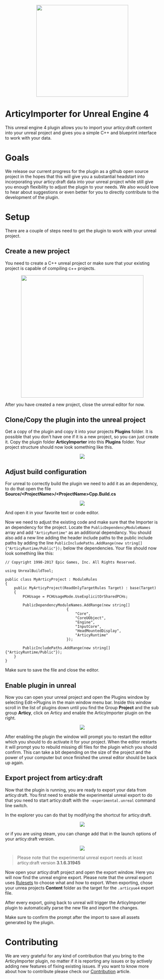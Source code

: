 <p align="center">
  <img height="300" src="https://www.nevigo.com/articy-importer/unity/media/ad_Importer_Large.png">
</p>

# ArticyImporter for Unreal Engine 4

This unreal engine 4 plugin allows you to import your articy:draft content into your unreal project and gives you a simple C++ and blueprint interface to work with your data.

# Goals

We release our current progress for the plugin as a github open source project in the hopes that this will give you a substantial headstart into incorporating your articy:draft data into your unreal project while still give you enough flexibility to adjust the plugin to your needs. 
We also would love to hear about suggestions or even better for you to directly contribute to the development of the plugin.

# Setup

There are a couple of steps need to get the plugin to work with your unreal project.

## Create a new project

You need to create a C++ unreal project or make sure that your existing project is capable of compiling c++ projects.


<p align="center">
  <img height="400" src="https://www.nevigo.com/articy-importer/unreal/create_new_cpp_project.png">
</p>

After you have created a new project, close the unreal editor for now.

## Clone/Copy the plugin into the unreal project

Get a copy of the plugin and copy it into your projects **Plugins** folder. It is possible that you don't have one if it is a new project, so you can just create it.
Copy the plugin folder **ArticyImporter** into this **Plugins** folder. Your project structure should now look something like this.

<p align="center">
  <img src="https://www.nevigo.com/articy-importer/unreal/copy_plugin.png">
</p>

## Adjust build configuration

For unreal to correctly build the plugin we need to add it as an dependency, to do that open the file **Source/\<ProjectName>/\<ProjectName\>Cpp.Build.cs**

<p align="center">
  <img src="https://www.nevigo.com/articy-importer/unreal/buildconfigfile.png">
</p>

And open it in your favorite text or code editor.

Now we need to adjust the existing code and make sure that the Importer is an dependency for the project. Locate the `PublicDependencyModuleNames` array and add `"ArticyRuntime"` as an additional dependancy. You should also add a new line adding the header include paths to the public include paths by adding the line `PublicIncludePaths.AddRange(new string[] {"ArticyRuntime/Public"});` below the dependencies.
Your file should now look something like this:

```
// Copyright 1998-2017 Epic Games, Inc. All Rights Reserved.

using UnrealBuildTool;

public class MyArticyProject : ModuleRules
{
	public MyArticyProject(ReadOnlyTargetRules Target) : base(Target)
	{
		PCHUsage = PCHUsageMode.UseExplicitOrSharedPCHs;

		PublicDependencyModuleNames.AddRange(new string[]
							{
								"Core",
								"CoreUObject",
								"Engine",
								"InputCore",
								"HeadMountedDisplay",
								"ArticyRuntime"
							});
		
		PublicIncludePaths.AddRange(new string[] {"ArticyRuntime/Public"});
	}
}
```

Make sure to save the file and close the editor.

## Enable plugin in unreal

Now you can open your unreal project and open the Plugins window by selecting Edit->Plugins in the main window menu bar.
Inside this window scroll in the list of plugins down until you find the Group **Project** and the sub group **Articy**, click on Articy and enable the ArticyImporter plugin on the right.

<p align="center">
  <img src="https://www.nevigo.com/articy-importer/unreal/enable_plugin.png">
</p>

After enabling the plugin the window will prompt you to restart the editor which you should to do activate it for your project. When the editor restarts it will prompt you to rebuild missing dll files for the plugin which you should confirm. This can take a bit depending on the size of the project and the power of your computer but once finished the unreal editor should be back up again.

## Export project from articy:draft

Now that the plugin is running, you are ready to export your data from articy:draft. You first need to enable the experimental unreal export to do that you need to start articy:draft with the `-experimental.unreal` command line switch.

In the explorer you can do that by modifying the shortcut for articy:draft.

<p align="center">
  <img src="https://www.nevigo.com/articy-importer/unreal/enable_explorer_export.png">
</p>

or if you are using steam, you can change add that in the launch options of your articy:draft version.

<p align="center">
  <img src="https://www.nevigo.com/articy-importer/unreal/enable_steam_export.png">
</p>

> Please note that the experimental unreal export needs at least articy:draft version **3.1.6.31945**

Now open your articy:draft project and open the export window. Here you will now find the unreal engine export. Please note that the unreal export uses [Rulesets](https://www.nevigo.com/help/Exports_Rulesets.html) to choose what and how to export.
When exporting, chose your unrea projects **Content** folder as the target for the `.articyue4` export file.

After every export, going back to unreal will trigger the ArticyImporter plugin to automatically parse the new file and import the changes.

Make sure to confirm the prompt after the import to save all assets generated by the plugin.

# Contributing

We are very grateful for any kind of contribution that you bring to the ArticyImporter plugin, no matter if it is reporting any issues or by actively adding new features of fixing existing issues. If you want to know more about how to contribute please check our [Contribution](https://github.com/ArticySoftware/ArticyImporterForUnreal/blob/master/CONTRIBUTING.md) article.